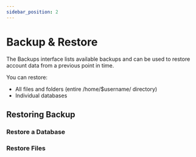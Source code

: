 ```yaml
---
sidebar_position: 2
---
```


# Backup & Restore

The Backups interface lists available backups and can be used to restore account data from a previous point in time.

You can restore:

- All files and folders (entire /home/$username/ directory)
- Individual databases


## Restoring Backup


### Restore a Database


### Restore Files
